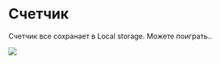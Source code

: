 <h1>Счетчик</h1>
<p>Счетчик все сохранает в Local storage. Можете поиграть..</p>
<img src="img/img.png">
